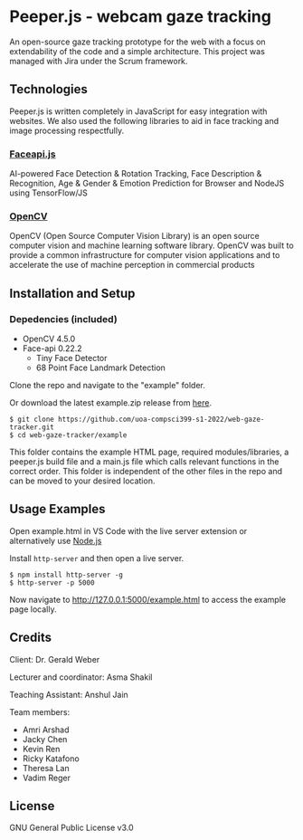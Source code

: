 # Peeper.js - webcam gaze tracking
An open-source gaze tracking prototype for the web with a focus on extendability of the code and a simple architecture. This project was managed with Jira under the Scrum framework.

## Technologies
Peeper.js is written completely in JavaScript for easy integration with websites. We also used the following libraries to aid in face tracking and image processing respectfully.

### [Faceapi.js](https://github.com/justadudewhohacks/face-api.js/)
AI-powered Face Detection & Rotation Tracking, Face Description & Recognition, Age & Gender & Emotion Prediction for Browser and NodeJS using TensorFlow/JS

### [OpenCV](https://opencv.org/)
OpenCV (Open Source Computer Vision Library) is an open source computer vision and machine learning software library. OpenCV was built to provide a common infrastructure for computer vision applications and to accelerate the use of machine perception in commercial products

## Installation and Setup

### Depedencies (included)

- OpenCV 4.5.0
- Face-api 0.22.2
	- Tiny Face Detector
	- 68 Point Face Landmark Detection

Clone the repo and navigate to the "example" folder.

Or download the latest example.zip release from [here](https://github.com/AmriArshad/peeperjs/releases).

```shell
$ git clone https://github.com/uoa-compsci399-s1-2022/web-gaze-tracker.git
$ cd web-gaze-tracker/example
```

This folder contains the example HTML page, required modules/libraries, a peeper.js build file and a main.js file which calls relevant functions in the correct order. This folder is independent of the other files in the repo and can be moved to your desired location.

## Usage Examples
Open example.html in VS Code with the live server extension or alternatively use [Node.js](https://nodejs.org/en/download/)

Install `http-server` and then open a live server.
```shell
$ npm install http-server -g
$ http-server -p 5000
```
Now navigate to http://127.0.0.1:5000/example.html to access the example page locally.


## Credits
Client: Dr. Gerald Weber

Lecturer and coordinator: Asma Shakil

Teaching Assistant: Anshul Jain

Team members:
- Amri Arshad
- Jacky Chen
- Kevin Ren
- Ricky Katafono
- Theresa Lan
- Vadim Reger

## License
GNU General Public License v3.0